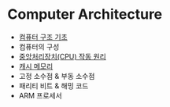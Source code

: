 # Computer Architecture
  
- [컴퓨터 구조 기초](https://github.com/woorifisa-tech/2023-CS-Study/blob/main/Computer%20Architecture/Computer%20Architecture%20Basics.md)
- 컴퓨터의 구성
- [중앙처리장치(CPU) 작동 원리](https://github.com/woorifisa-member/2023-CS-Study/blob/main/Computer%20Architecture/CPU.md)
- [캐시 메모리](https://github.com/woorifisa-member/2023-CS-Study/blob/main/Computer%20Architecture/CacheMemory.md)
- 고정 소수점 & 부동 소수점
- 패리티 비트 & 해밍 코드
- ARM 프로세서
